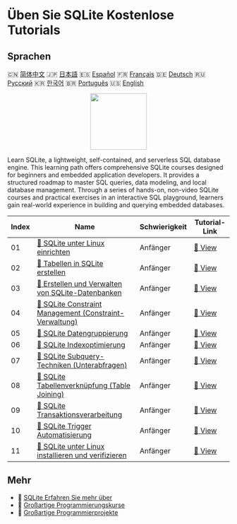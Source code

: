 # Üben Sie SQLite Kostenlose Tutorials

## Sprachen

🇨🇳 [简体中文](README_zh.md) 🇯🇵 [日本語](README_ja.md) 🇪🇸 [Español](README_es.md) 🇫🇷 [Français](README_fr.md) 🇩🇪 [Deutsch](README_de.md) 🇷🇺 [Русский](README_ru.md) 🇰🇷 [한국어](README_ko.md) 🇧🇷 [Português](README_pt.md) 🇺🇸 [English](README.md) 

<div align="center">
<img width="128px" src="https://file.labex.io/path/yNOqpRQSmPL4.png">
</div>

Learn SQLite, a lightweight, self-contained, and serverless SQL database engine. This learning path offers comprehensive SQLite courses designed for beginners and embedded application developers. It provides a structured roadmap to master SQL queries, data modeling, and local database management. Through a series of hands-on, non-video SQLite courses and practical exercises in an interactive SQL playground, learners gain real-world experience in building and querying embedded databases.

|   Index | Name                                                                                                                                    | Schwierigkeit   | Tutorial-Link                                                                                 |
|---------|-----------------------------------------------------------------------------------------------------------------------------------------|-----------------|-----------------------------------------------------------------------------------------------|
|      01 | [📖 SQLite unter Linux einrichten](https://labex.io/de/tutorials/sqlite-setting-up-sqlite-in-linux-552335)                              | Anfänger        | [🔗 View](https://labex.io/de/tutorials/sqlite-setting-up-sqlite-in-linux-552335)             |
|      02 | [📖 Tabellen in SQLite erstellen](https://labex.io/de/tutorials/sqlite-building-tables-in-sqlite-552336)                                | Anfänger        | [🔗 View](https://labex.io/de/tutorials/sqlite-building-tables-in-sqlite-552336)              |
|      03 | [📖 Erstellen und Verwalten von SQLite-Datenbanken](https://labex.io/de/tutorials/sqlite-creating-and-managing-sqlite-databases-552337) | Anfänger        | [🔗 View](https://labex.io/de/tutorials/sqlite-creating-and-managing-sqlite-databases-552337) |
|      04 | [📖 SQLite Constraint Management (Constraint-Verwaltung)](https://labex.io/de/tutorials/sqlite-sqlite-constraint-management-552545)     | Anfänger        | [🔗 View](https://labex.io/de/tutorials/sqlite-sqlite-constraint-management-552545)           |
|      05 | [📖 SQLite Datengruppierung](https://labex.io/de/tutorials/sqlite-sqlite-data-grouping-552547)                                          | Anfänger        | [🔗 View](https://labex.io/de/tutorials/sqlite-sqlite-data-grouping-552547)                   |
|      06 | [📖 SQLite Indexoptimierung](https://labex.io/de/tutorials/sqlite-sqlite-index-optimization-552552)                                     | Anfänger        | [🔗 View](https://labex.io/de/tutorials/sqlite-sqlite-index-optimization-552552)              |
|      07 | [📖 SQLite Subquery-Techniken (Unterabfragen)](https://labex.io/de/tutorials/sqlite-sqlite-subquery-techniques-552555)                  | Anfänger        | [🔗 View](https://labex.io/de/tutorials/sqlite-sqlite-subquery-techniques-552555)             |
|      08 | [📖 SQLite Tabellenverknüpfung (Table Joining)](https://labex.io/de/tutorials/sqlite-sqlite-table-joining-552556)                       | Anfänger        | [🔗 View](https://labex.io/de/tutorials/sqlite-sqlite-table-joining-552556)                   |
|      09 | [📖 SQLite Transaktionsverarbeitung](https://labex.io/de/tutorials/sqlite-sqlite-transaction-handling-552558)                           | Anfänger        | [🔗 View](https://labex.io/de/tutorials/sqlite-sqlite-transaction-handling-552558)            |
|      10 | [📖 SQLite Trigger Automatisierung](https://labex.io/de/tutorials/sqlite-sqlite-trigger-automation-552559)                              | Anfänger        | [🔗 View](https://labex.io/de/tutorials/sqlite-sqlite-trigger-automation-552559)              |
|      11 | [📖 SQLite unter Linux installieren und verifizieren](https://labex.io/de/tutorials/sqlite-install-and-verify-sqlite-on-linux-552579)   | Anfänger        | [🔗 View](https://labex.io/de/tutorials/sqlite-install-and-verify-sqlite-on-linux-552579)     |

## Mehr

- 🔗 [SQLite Erfahren Sie mehr über](https://labex.io/de/skilltrees/sqlite)
- 🔗 [Großartige Programmierungskurse](https://github.com/labex-labs/awesome-programming-courses)
- 🔗 [Großartige Programmierprojekte](https://github.com/labex-labs/awesome-programming-projects)

